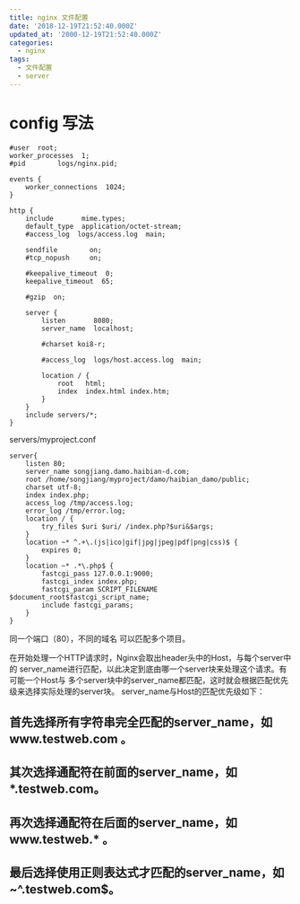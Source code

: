 ```yaml
---
title: nginx 文件配置
date: '2018-12-19T21:52:40.000Z'
updated_at: '2000-12-19T21:52:40.000Z'
categories:
  - nginx
tags:
  - 文件配置
  - server
---
```


# config 写法

```text
#user  root;
worker_processes  1;
#pid        logs/nginx.pid;

events {
    worker_connections  1024;
}

http {
    include       mime.types;
    default_type  application/octet-stream;
    #access_log  logs/access.log  main;

    sendfile        on;
    #tcp_nopush     on;

    #keepalive_timeout  0;
    keepalive_timeout  65;

    #gzip  on;

    server {
        listen       8080;
        server_name  localhost;

        #charset koi8-r;

        #access_log  logs/host.access.log  main;

        location / {
            root   html;
            index  index.html index.htm;
        }
    }
    include servers/*;
}
```

servers/myproject.conf

```text
server{
    listen 80;
    server_name songjiang.damo.haibian-d.com;
    root /home/songjiang/myproject/damo/haibian_damo/public;
    charset utf-8;
    index index.php;
    access_log /tmp/access.log;
    error_log /tmp/error.log;
    location / {
        try_files $uri $uri/ /index.php?$uri&$args;
    }
    location ~* ^.+\.(js|ico|gif|jpg|jpeg|pdf|png|css)$ {
        expires 0;
    }
    location ~* .*\.php$ {
        fastcgi_pass 127.0.0.1:9000;
        fastcgi_index index.php;
        fastcgi_param SCRIPT_FILENAME $document_root$fastcgi_script_name;
        include fastcgi_params;
    }
}
```

同一个端口（80），不同的域名 可以匹配多个项目。

在开始处理一个HTTP请求时，Nginx会取出header头中的Host，与每个server中的 server\_name进行匹配，以此决定到底由哪一个server块来处理这个请求。有可能一个Host与 多个server块中的server\_name都匹配，这时就会根据匹配优先级来选择实际处理的server块。 server\_name与Host的匹配优先级如下：

## 首先选择所有字符串完全匹配的server\_name，如www.testweb.com 。

## 其次选择通配符在前面的server\_name，如\*.testweb.com。

## 再次选择通配符在后面的server\_name，如www.testweb.\* 。

## 最后选择使用正则表达式才匹配的server\_name，如~^.testweb.com$。

